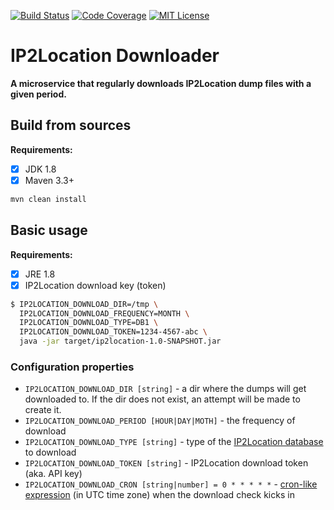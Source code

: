 [![Build Status](https://img.shields.io/circleci/build/github/netrixone/ip2location-downloader?style=flat-square)](https://circleci.com/gh/netrixone/ip2location-downloader)
[![Code Coverage](https://img.shields.io/codecov/c/github/netrixone/ip2location-downloader?style=flat-square)](https://codecov.io/gh/netrixone/ip2location-downloader)
[![MIT License](https://img.shields.io/github/license/netrixone/ip2location-downloader?style=flat-square)](https://github.com/netrixone/ip2location-downloader/blob/master/LICENSE)

# IP2Location Downloader

**A microservice that regularly downloads IP2Location dump files with a given period.**

## Build from sources

**Requirements:**

- [x] JDK 1.8
- [x] Maven 3.3+

```bash
mvn clean install
```

## Basic usage

**Requirements:**

- [x] JRE 1.8
- [x] IP2Location download key (token)

```bash
$ IP2LOCATION_DOWNLOAD_DIR=/tmp \
  IP2LOCATION_DOWNLOAD_FREQUENCY=MONTH \
  IP2LOCATION_DOWNLOAD_TYPE=DB1 \
  IP2LOCATION_DOWNLOAD_TOKEN=1234-4567-abc \
  java -jar target/ip2location-1.0-SNAPSHOT.jar
```

### Configuration properties

- `IP2LOCATION_DOWNLOAD_DIR [string]` - a dir where the dumps will get downloaded to. If the dir does not exist,
an attempt will be made to create it.
- `IP2LOCATION_DOWNLOAD_PERIOD [HOUR|DAY|MOTH]` - the frequency of download
- `IP2LOCATION_DOWNLOAD_TYPE [string]` - type of the [IP2Location database](https://www.ip2location.com/database) to download
- `IP2LOCATION_DOWNLOAD_TOKEN [string]` - IP2Location download token (aka. API key)
- `IP2LOCATION_DOWNLOAD_CRON [string|number] = 0 * * * * *` - [cron-like expression](https://docs.spring.io/spring-framework/docs/current/javadoc-api/org/springframework/scheduling/annotation/Scheduled.html#cron--) (in UTC time zone) when the download check kicks in

